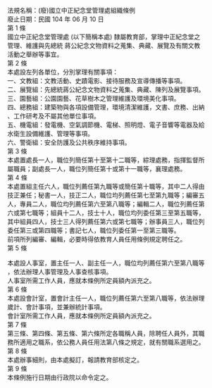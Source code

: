 法規名稱：(廢)國立中正紀念堂管理處組織條例  
廢止日期：民國 104 年 06 月 10 日  
第 1 條  
國立中正紀念堂管理處 (以下簡稱本處) 隸屬教育部，掌理中正紀念堂之  
管理、維護與先總統 蔣公紀念文物資料之蒐集、典藏、展覽及有關文教  
活動之舉辦等事宜。  
第 2 條  
本處設左列各單位，分別掌理有關事項：  
一、文教組：文教活動、史蹟電影、接待服務及宣導傳播等事項。  
二、展覽組：先總統蔣公紀念文物資料之蒐集、典藏、陳列及展覽事項。  
三、園藝組：公園園藝、花草樹木之管理維護及環境美化事項。  
四、總務組：建築物與各項設備管理，環境清潔維護，文書、庶務、出納  
、工作研考及不屬其他單位事項。  
五、機電組：發電機、空氣調節機、電梯、照明燈、電子音響等電器及給  
水衛生設備維護、管理等事項。  
六、警衛組：安全防護及公共秩序維持事項。  
第 3 條  
本處置處長一人，職位列簡任第十至第十二職等，綜理處務，指揮監督所  
屬職員；副處長一人，職位列簡任第十或第十一職等，襄理處務。  
第 4 條  
本處置組主任六人，職位列薦任第九職等或簡任第十職等，其中二人得由  
技正兼任；秘書一人，技正二人，職位均列薦任第七至第九職等；編審五  
人，專員二人，職位均列薦任第六至第八職等；編輯二人，職位列薦任第  
六或第七職等；組員十二人，技士十人，職位均列委任第三至第五職等，  
其中組員四人，技士三人得列薦任第六或第七職等；辦事員三人，職位列  
委任第三或第四職等；書記七人，職位列委任第一至第三職等。  
前項所列編審、編輯，必要時得依教育人員任用條例規定聘任之。  
第 5 條  


本處設人事室，置主任一人、副主任一人，職位均列薦任第六至第八職等  
，依法辦理人事管理及人事查核事項。  
人事室所需工作人員，應就本條例所定員額內派充之。  
第 6 條  
本處設會計室，置會計主任一人，職位列薦任第六至第八職等，依法辦理  
歲計、會計事項，並兼辦統計事項。  
會計室所需工作人員，應就本條例所定員額內派充之。  
第 7 條  
第三條、第四條、第五條、第六條所定各職稱人員，除聘任人員外，其職  
務所適用之職系，依公務人員任用法第八條之規定，就有關職系選用之。  
第 8 條  
本處辦事細則，由本處擬訂，報請教育部核定之。  
第 9 條  
本條例施行日期由行政院以命令定之。  


